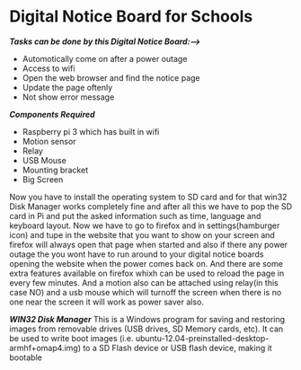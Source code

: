 # **Digital Notice Board for Schools**
***Tasks can be done by this Digital Notice Board:-->***
- Automotically come on after a power outage
- Access to wifi
- Open the web browser and find the notice page
- Update the page oftenly
- Not show error message 

***Components Required***
- Raspberry pi 3 which has built in wifi
- Motion sensor
- Relay 
- USB Mouse
- Mounting bracket 
 - Big Screen
 
Now you have to install the operating system to SD card and for that win32 Disk Manager works completely fine and after all this we have to pop the SD card in Pi and put the asked information such as time, language and keyboard layout.
Now we have to go to firefox and in settings(hamburger icon) and tupe in the website that you want to show on your screen and firefox will always open that page when started and also if there any power outage the you wont have to run around to your digital notice boards opening the website when the power comes back on. And there are some extra features available on firefox whixh can be used to reload the page in every few minutes.
And a motion also can be attached using relay(in this case NO) and a usb mouse which will turnoff the screen when there is no one near the screen it will work as power saver also.
 
***WIN32 Disk Manager*** 
This is a Windows program for saving and restoring images from removable drives (USB drives, SD Memory cards, etc). It can be used to write boot images (i.e. ubuntu-12.04-preinstalled-desktop-armhf+omap4.img) to a SD Flash device or USB flash device, making it bootable
 
